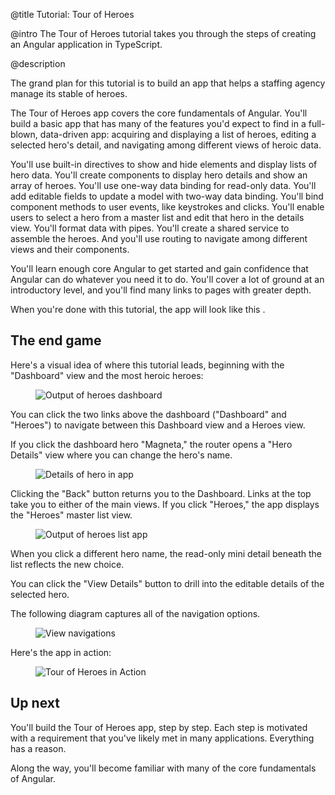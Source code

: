 @title
Tutorial: Tour of Heroes

@intro
The Tour of Heroes tutorial takes you through the steps of creating an Angular application in TypeScript.

@description

The grand plan for this tutorial is to build an app that helps a staffing agency manage its stable of heroes.

The Tour of Heroes app covers the core fundamentals of Angular. You'll build a basic app that
has many of the features you'd expect to find in a full-blown, data-driven app: acquiring and displaying
a list of heroes, editing a selected hero's detail, and navigating among different
views of heroic data.

You'll use built-in directives to show and hide elements and display lists of hero data.
You'll create components to display hero details and show an array of heroes.
You'll use one-way data binding for read-only data. You'll add editable fields to update a model
with two-way data binding. You'll bind component methods to user events, like keystrokes and clicks.
You'll enable users to select a hero from a master list and edit that hero in the details view. You'll
format data with pipes. You'll create a shared service to assemble the heroes.
And you'll use routing to navigate among different views and their components.
<!-- CF: Should this be a bullet list? -->

You'll learn enough core Angular to get started and gain confidence that
Angular can do whatever you need it to do.
You'll cover a lot of ground at an introductory level, and you'll find many links
to pages with greater depth.

When you're done with this tutorial, the app will look like this <live-example name="toh-6"></live-example>.


## The end game

Here's a visual idea of where this tutorial leads, beginning with the "Dashboard"
view and the most heroic heroes:


<figure class='image-display'>
  <img src='assets/images/devguide/toh/heroes-dashboard-1.png' alt="Output of heroes dashboard">  </img>
</figure>

You can click the two links above the dashboard ("Dashboard" and "Heroes") 
to navigate between this Dashboard view and a Heroes view.

If you click the dashboard hero "Magneta," the router opens a "Hero Details" view
where you can change the hero's name.


<figure class='image-display'>
  <img src='assets/images/devguide/toh/hero-details-1.png' alt="Details of hero in app">  </img>
</figure>

Clicking the "Back" button returns you to the Dashboard.
Links at the top take you to either of the main views.
If you click "Heroes," the app displays the "Heroes" master list view.


<figure class='image-display'>
  <img src='assets/images/devguide/toh/heroes-list-2.png' alt="Output of heroes list app">  </img>
</figure>

When you click a different hero name, the read-only mini detail beneath the list reflects the new choice.

You can click the "View Details" button to drill into the
editable details of the selected hero.

The following diagram captures all of the navigation options.


<figure class='image-display'>
  <img src='assets/images/devguide/toh/nav-diagram.png' alt="View navigations">  </img>
</figure>

Here's the app in action:


<figure class='image-display'>
  <img src='assets/images/devguide/toh/toh-anim.gif' alt="Tour of Heroes in Action">  </img>
</figure>


## Up next

You'll build the Tour of Heroes app, step by step.
Each step is motivated with a requirement that you've likely
met in many applications. Everything has a reason.

Along the way, you'll become familiar with many of the core fundamentals of Angular.